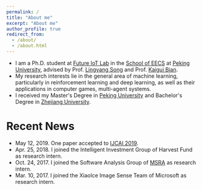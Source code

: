 ```yaml
---
permalink: /
title: "About me"
excerpt: "About me"
author_profile: true
redirect_from: 
  - /about/
  - /about.html
---
```


* I am a Ph.D. student at [Future IoT Lab](http://net.pku.edu.cn/songly/iotlab/index.html) in the [School of EECS](http://eecs.pku.edu.cn/) at [Peking University](https://www.pku.edu.cn/), advised by Prof. [Lingyang Song](http://net.pku.edu.cn/songly/) and Prof. [Kaigui Bian](http://net.pku.edu.cn/~bkg/).
* My research interests lie in the general area of machine learning, particularly in reinforcement learning and deep learning, as well as their applications in computer games, multi-agent systems.
* I received my Master's Degree in [Peking University](https://www.pku.edu.cn/) and Bachelor's Degree in [Zhejiang University](http://www.zju.edu.cn/).

Recent News
======
* May 12, 2019. One paper accepted to [IJCAI 2019](https://www.ijcai19.org/).
* Apr. 25, 2018. I joined the Intelligent Investment Group of Harvest Fund as research intern.
* Oct. 24, 2017. I joined the Software Analysis Group of [MSRA](https://www.msra.cn/) as research intern.
* Mar. 10, 2017. I joined the XiaoIce Image Sense Team of Microsoft as research intern.
